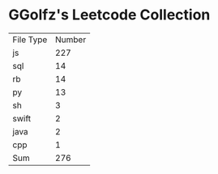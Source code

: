 # GGolfz's Leetcode Collection

<table><tr><td>File Type</td><td>Number</td></tr><tr><td>js</td><td>227</td></tr><tr><td>sql</td><td>14</td></tr><tr><td>rb</td><td>14</td></tr><tr><td>py</td><td>13</td></tr><tr><td>sh</td><td>3</td></tr><tr><td>swift</td><td>2</td></tr><tr><td>java</td><td>2</td></tr><tr><td>cpp</td><td>1</td></tr><tr><td>Sum</td><td>276</td></tr></table>